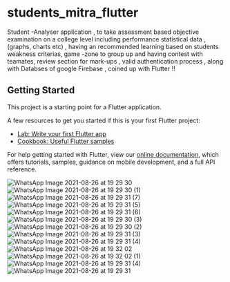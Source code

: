 # students_mitra_flutter

Student -Analyser application , to take assessment based objective examination on a college level including performance statistical data , (graphs, charts etc) , having an recommended learning based on students weakness criterias, game -zone to group up and having contest with teamates, review section for mark-ups , valid authentication process , along with Databses of google Firebase , coined up with Flutter !!

## Getting Started

This project is a starting point for a Flutter application.

A few resources to get you started if this is your first Flutter project:

- [Lab: Write your first Flutter app](https://flutter.dev/docs/get-started/codelab)
- [Cookbook: Useful Flutter samples](https://flutter.dev/docs/cookbook)

For help getting started with Flutter, view our
[online documentation](https://flutter.dev/docs), which offers tutorials,
samples, guidance on mobile development, and a full API reference.

![WhatsApp Image 2021-08-26 at 19 29 30](https://user-images.githubusercontent.com/72963525/131307474-dd5a1377-fa68-4296-8e81-8221853edcab.jpeg)
![WhatsApp Image 2021-08-26 at 19 29 30 (1)](https://user-images.githubusercontent.com/72963525/131307834-0b90213b-b2a3-48e5-9f76-ea0e7d7ed23e.jpeg)
![WhatsApp Image 2021-08-26 at 19 29 31 (7)](https://user-images.githubusercontent.com/72963525/131307960-cacf07e4-201d-4645-8cec-e37900e39efb.jpeg)
![WhatsApp Image 2021-08-26 at 19 29 31 (5)](https://user-images.githubusercontent.com/72963525/131308046-261b25e5-d6ed-4059-a2ee-5406b4fae627.jpeg)
![WhatsApp Image 2021-08-26 at 19 29 31 (6)](https://user-images.githubusercontent.com/72963525/131308172-045adce1-387e-4985-a193-845ec4016671.jpeg)
![WhatsApp Image 2021-08-26 at 19 29 30 (3)](https://user-images.githubusercontent.com/72963525/131308814-295226e6-b092-4773-97e8-0bdec825e9c1.jpeg)
![WhatsApp Image 2021-08-26 at 19 29 30 (2)](https://user-images.githubusercontent.com/72963525/131308934-035dcd18-6d2b-422a-93aa-34382d5d4a11.jpeg)
![WhatsApp Image 2021-08-26 at 19 29 31 (3)](https://user-images.githubusercontent.com/72963525/131309024-4212a26e-904d-469b-93a6-9109e1948042.jpeg)
![WhatsApp Image 2021-08-26 at 19 29 31 (4)](https://user-images.githubusercontent.com/72963525/131309125-e4b240f1-b294-487d-9b64-967265caaa73.jpeg)
![WhatsApp Image 2021-08-26 at 19 32 02](https://user-images.githubusercontent.com/72963525/131309245-652f696d-a78c-472e-af99-3a74ab948be2.jpeg)
![WhatsApp Image 2021-08-26 at 19 32 02 (1)](https://user-images.githubusercontent.com/72963525/131309336-b00a15d4-975b-45cb-8feb-052df19ec905.jpeg)
![WhatsApp Image 2021-08-26 at 19 29 31 (4)](https://user-images.githubusercontent.com/72963525/131309454-228bce20-fbec-4f7d-8849-2ed0c220fca0.jpeg)
![WhatsApp Image 2021-08-26 at 19 29 31](https://user-images.githubusercontent.com/72963525/131309807-b088b815-ace1-4a2e-9c49-51a060a7fbd1.jpeg)

